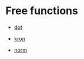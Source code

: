 # Free functions

- [dot](./alexandria_linalg-dot-dot.md)

- [kron](./alexandria_linalg-kron-kron.md)

- [norm](./alexandria_linalg-norm-norm.md)

